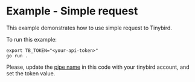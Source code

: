 # Example - Simple request

This example demonstrates how to use simple request to Tinybird.

To run this example:

```shell
export TB_TOKEN="<your-api-token>"
go run .
```

Please, update the [pipe name](https://github.com/the-hotels-network/go-tinybird/blob/main/example/request/main.go#L24) in this code with your tinybird account, and set the token value.
